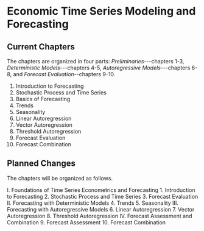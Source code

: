 # Economic Time Series Modeling and Forecasting

## Current Chapters

The chapters are organized in four parts: *Preliminaries*---chapters 1-3, *Deterministic Models*---chapters 4-5, *Autoregressive Models*---chapters 6-8, and *Forecast Evaluation*--chapters 9-10. 

1. Introduction to Forecasting
2. Stochastic Process and Time Series
3. Basics of Forecasting
4. Trends
5. Seasonality
6. Linear Autoregression
7. Vector Autoregression
8. Threshold Autoregression
9. Forecast Evaluation
10. Forecast Combination


## Planned Changes

The chapters will be organized as follows. 

I.    Foundations of Time Series Econometrics and Forecasting
      1. Introduction to Forecasting
      2. Stochastic Process and Time Series
      3. Forecast Evaluation
II.   Forecasting with Deterministic Models
      4. Trends
      5. Seasonality
III.  Forecasting with Autoregressive Models
      6. Linear Autoregression
      7. Vector Autoregression
      8. Threshold Autoregression
IV.   Forecast Assessment and Combination
      9. Forecast Assessment
      10. Forecast Combination
 

